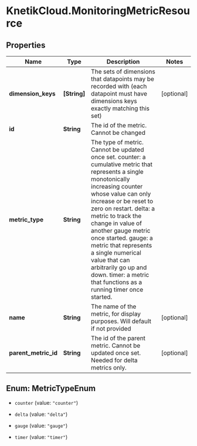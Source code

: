 # KnetikCloud.MonitoringMetricResource

## Properties
Name | Type | Description | Notes
------------ | ------------- | ------------- | -------------
**dimension_keys** | **[String]** | The sets of dimensions that datapoints may be recorded with (each datapoint must have dimensions keys exactly matching this set) | [optional] 
**id** | **String** | The id of the metric. Cannot be changed | 
**metric_type** | **String** | The type of metric.  Cannot be updated once set.  counter: a cumulative metric that represents a single monotonically increasing counter whose value can only increase or be reset to zero on restart.  delta: a metric to track the change in value of another gauge metric once started.  gauge: a metric that represents a single numerical value that can arbitrarily go up and down.  timer: a metric that functions as a running timer once started. | 
**name** | **String** | The name of the metric, for display purposes. Will default if not provided | [optional] 
**parent_metric_id** | **String** | The id of the parent metric.  Cannot be updated once set.  Needed for delta metrics only. | [optional] 


<a name="MetricTypeEnum"></a>
## Enum: MetricTypeEnum


* `counter` (value: `"counter"`)

* `delta` (value: `"delta"`)

* `gauge` (value: `"gauge"`)

* `timer` (value: `"timer"`)




